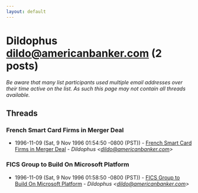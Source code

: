 ```yaml
---
layout: default
---
```


# Dildophus <dildo@americanbanker.com> (2 posts)

_Be aware that many list participants used multiple email addresses over their time active on the list. As such this page may not contain all threads available._

## Threads

### French Smart Card Firms in Merger Deal
+ 1996-11-09 (Sat, 9 Nov 1996 01:54:50 -0800 (PST)) - [French Smart Card Firms in Merger Deal](/archive/1996/11/30a11f476cb0c2291a60191b2f5483e2d53d0b101a1dfd594035a9f1b7370900) - _Dildophus \<dildo@americanbanker.com\>_

### FICS Group to Build On Microsoft Platform
+ 1996-11-09 (Sat, 9 Nov 1996 01:58:50 -0800 (PST)) - [FICS Group to Build On Microsoft Platform](/archive/1996/11/34bdffb831918388620f39518fc2ab19df58eaf60d9106977434879a80678060) - _Dildophus \<dildo@americanbanker.com\>_

